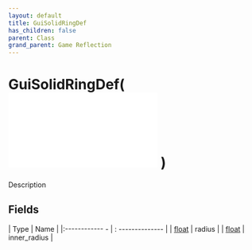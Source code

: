 ```yaml
---
layout: default
title: GuiSolidRingDef
has_children: false
parent: Class
grand_parent: Game Reflection
---
```

# GuiSolidRingDef( ![ GuiItemNoTextureDef ](game-reflection/classes/gui_item_no_texture_def.md) )
Description 

## Fields
| Type | Name |
|:------------ - | : -------------- |
| [float](game-reflection/components/float.md) | radius |
| [float](game-reflection/components/float.md) | inner_radius |
